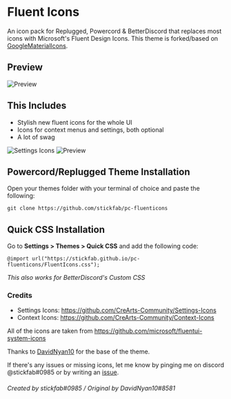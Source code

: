 # Fluent Icons
An icon pack for Replugged, Powercord & BetterDiscord that replaces most icons with Microsoft's Fluent Design Icons. This theme is forked/based on [GoogleMaterialIcons](https://github.com/DavidNyan10/GoogleMaterialIcons).

## Preview
![Preview](https://repository-images.githubusercontent.com/462101141/77afc648-8708-40a0-a656-72ffcc11af24)

## This Includes
* Stylish new fluent icons for the whole UI
* Icons for context menus and settings, both optional
* A lot of swag

![Settings Icons](https://cdn.discordapp.com/attachments/956648618696273990/990695027762159707/DiscordCanary_20220626_160808.png) ![Preview](https://cdn.discordapp.com/attachments/956648618696273990/990695170972463224/unknown.png)

## Powercord/Replugged Theme Installation
Open your themes folder with your terminal of choice and paste the following:

	git clone https://github.com/stickfab/pc-fluenticons


## Quick CSS Installation
Go to **Settings > Themes > Quick CSS** and add the following code:

    @import url("https://stickfab.github.io/pc-fluenticons/FluentIcons.css");
*This also works for BetterDiscord's Custom CSS*


### Credits
* Settings Icons: https://github.com/CreArts-Community/Settings-Icons
* Context Icons: https://github.com/CreArts-Community/Context-Icons

All of the icons are taken from https://github.com/microsoft/fluentui-system-icons

Thanks to [DavidNyan10](https://github.com/DavidNyan10) for the base of the theme.

If there's any issues or missing icons, let me know by pinging me on discord @stickfab#0985 or by writing an [issue](https://github.com/stickfab/pc-fluenticons/issues).
<br/>

###### Created by stickfab#0985 / Original by DavidNyan10#8581
